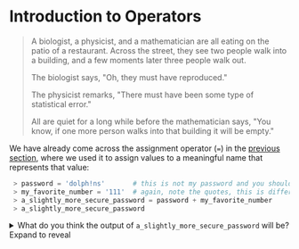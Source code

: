 # Introduction to Operators

> A biologist, a physicist, and a mathematician are all eating on the patio of a restaurant. Across the street, they see two people walk into a building, and a few moments later three people walk out.
>
> The biologist says, "Oh, they must have reproduced."
>
> The physicist remarks, "There must have been some type of statistical error."
>
> All are quiet for a long while before the mathematician says, "You know, if one more person walks into that building it will be empty."

We have already come across the assignment operator (` = `) in the [previous section](variables.md), where we used it to assign values to a meaningful name that represents that value:
```python
 > password = 'dolph!ns'       # this is not my password and you should never store passwords in code
 > my_favorite_number = '111'  # again, note the quotes, this is different from 111 (without quotes), more on this in the next section
 > a_slightly_more_secure_password = password + my_favorite_number
 > a_slightly_more_secure_password
```
<details>
  <summary>What do you think the output of <code>a_slightly_more_secure_password</code> will be? Expand to reveal</summary>
<p>

  <code>
   => 'dolp!ns111'
  </code>
</p>
</details>
